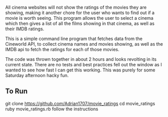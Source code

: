 All cinema websites will not show the ratings of the movies they are showing, making it another chore for the user who wants to find
out if a movie is worth seeing. This program allows the user to select a cinema which then gives a list of all the films
showing in that cinema, as well as their IMDB ratings.

This is a simple command line program that fetches data from the Cineworld API, to collect cinema names and movies showing, as well as the IMDB api to fetch the ratings for each of those movies.

The code was thrown together in about 2 hours and looks revolting in its current state. There are no tests and best practices fell out the
window as I wanted to see how fast I can get this working. This was purely for some Saturday afternoon hacky fun.

## To Run

git clone https://github.com/Adrian1707/movie_ratings
cd movie_ratings
ruby movie_ratings.rb
follow the instructions 

